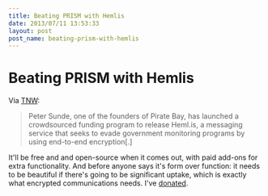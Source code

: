 ```yaml
---
title: Beating PRISM with Hemlis
date: 2013/07/11 13:53:33
layout: post
post_name: beating-prism-with-hemlis
---
```

# Beating PRISM with Hemlis

Via [TNW](http://thenextweb.com/apps/2013/07/10/hemlis/): 

> Peter Sunde, one of the founders of Pirate Bay, has launched a crowdsourced funding program to release Heml.is, a messaging service that seeks to evade government monitoring programs by using end-to-end encryption[.]

It'll be free and and open-source when it comes out, with paid add-ons for extra functionality. And before anyone says it's form over function: it needs to be beautiful if there's going to be significant uptake, which is exactly what encrypted communications needs. I've [donated](https://heml.is/).
